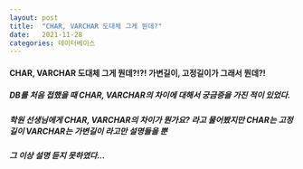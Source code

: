 ```yaml
---
layout: post
title:  "CHAR, VARCHAR 도대체 그게 뭔데?"
date:   2021-11-28
categories: 데이터베이스
---
```

#### CHAR, VARCHAR 도대체 그게 뭔데?!?! 가변길이, 고정길이가 그래서 뭔데?!

##### DB를 처음 접했을 때 CHAR, VARCHAR의 차이에 대해서 궁금증을 가진 적이 있었다.
##### 학원 선생님에게 CHAR, VARCHAR의 차이가 뭔가요? 라고 물어봤지만 CHAR는 고정길이 VARCHAR는 가변길이 라고만 설명들을 뿐
##### 그 이상 설명 듣지 못하였다...

